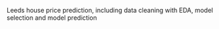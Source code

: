 Leeds house price prediction, including data cleaning with EDA, model selection and model prediction
